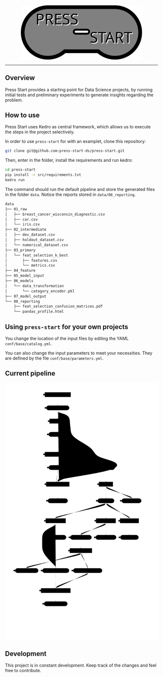 
<p align="center">
    <img src="docs/source/img/press-start-logo.svg" width="400">
</p>

---

## Overview

Press Start provides a starting point for Data Science projects, by
running initial tests and preliminary experiments to generate insights
regarding the problem.

## How to use

Press Start uses Kedro as central framework, which allows us to execute the
steps in the project selectively.

In order to use `press-start` for with an examplet, clone this repository:

```bash
git clone git@github.com:press-start-ds/press-start.git
```
Then, enter in the folder, install the requirements and run kedro:
```bash
cd press-start
pip install -r src/requirements.txt
kedro run
```

The command should run the default pipeline and store the generated files in
the folder `data`. Notice the reports stored in `data/08_reporting`.

```bash
data
├── 01_raw
│   ├── breast_cancer_wisconsin_diagnostic.csv
│   ├── car.csv
│   └── iris.csv
├── 02_intermediate
│   ├── dev_dataset.csv
│   ├── holdout_dataset.csv
│   └── numerical_dataset.csv
├── 03_primary
│   └── feat_selection_k_best
│       ├── features.csv
│       └── metrics.csv
├── 04_feature
├── 05_model_input
├── 06_models
│   └── data_transformation
│       └── category_encoder.pkl
├── 07_model_output
└── 08_reporting
    ├── feat_selection_confusion_matrices.pdf
    └── pandas_profile.html
```


## Using `press-start` for your own projects

You change the location of the input files by editing the YAML `conf/base/catalog.yml`.

You can also change the input parameters to meet your necessities. They are defined
by the file `conf/base/parameters.yml`.

## Current pipeline

![](docs/source/img/press-start-pipeline.svg)

## Development

This project is in constant development. Keep track of the changes and feel free to contribute.
